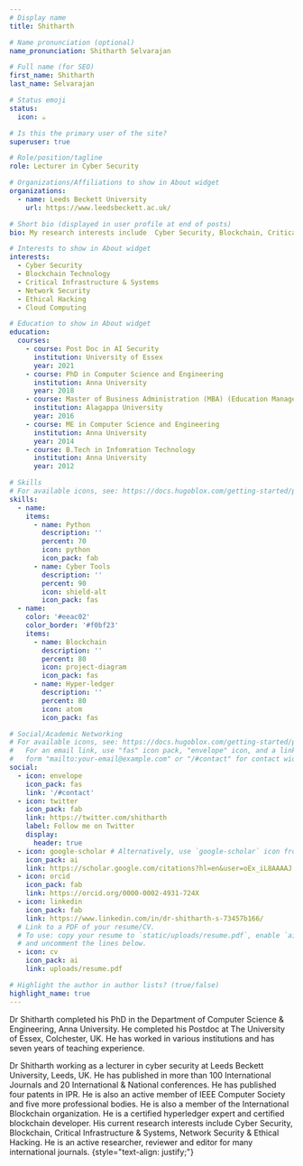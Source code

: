 ```yaml
---
# Display name
title: Shitharth

# Name pronunciation (optional)
name_pronunciation: Shitharth Selvarajan

# Full name (for SEO)
first_name: Shitharth
last_name: Selvarajan

# Status emoji
status:
  icon: ☕️

# Is this the primary user of the site?
superuser: true

# Role/position/tagline
role: Lecturer in Cyber Security

# Organizations/Affiliations to show in About widget
organizations:
  - name: Leeds Beckett University
    url: https://www.leedsbeckett.ac.uk/

# Short bio (displayed in user profile at end of posts)
bio: My research interests include  Cyber Security, Blockchain, Critical Infrastructure & Systems, Network Security & Ethical Hacking.

# Interests to show in About widget
interests:
  - Cyber Security
  - Blockchain Technology
  - Critical Infrastructure & Systems
  - Network Security 
  - Ethical Hacking
  - Cloud Computing

# Education to show in About widget
education:
  courses:
    - course: Post Doc in AI Security
      institution: University of Essex
      year: 2021
    - course: PhD in Computer Science and Engineering
      institution: Anna University
      year: 2018
    - course: Master of Business Administration (MBA) (Education Management - DE)
      institution: Alagappa University
      year: 2016
    - course: ME in Computer Science and Engineering
      institution: Anna University
      year: 2014
    - course: B.Tech in Infomration Technology
      institution: Anna University
      year: 2012

# Skills
# For available icons, see: https://docs.hugoblox.com/getting-started/page-builder/#icons
skills:
  - name: 
    items:
      - name: Python
        description: ''
        percent: 70
        icon: python
        icon_pack: fab
      - name: Cyber Tools
        description: ''
        percent: 90
        icon: shield-alt
        icon_pack: fas
  - name: 
    color: '#eeac02'
    color_border: '#f0bf23'
    items:
      - name: Blockchain
        description: ''
        percent: 80
        icon: project-diagram
        icon_pack: fas
      - name: Hyper-ledger
        description: ''
        percent: 80
        icon: atom
        icon_pack: fas

# Social/Academic Networking
# For available icons, see: https://docs.hugoblox.com/getting-started/page-builder/#icons
#   For an email link, use "fas" icon pack, "envelope" icon, and a link in the
#   form "mailto:your-email@example.com" or "/#contact" for contact widget.
social:
  - icon: envelope
    icon_pack: fas
    link: '/#contact'
  - icon: twitter
    icon_pack: fab
    link: https://twitter.com/shitharth
    label: Follow me on Twitter
    display:
      header: true
  - icon: google-scholar # Alternatively, use `google-scholar` icon from `ai` icon pack
    icon_pack: ai
    link: https://scholar.google.com/citations?hl=en&user=oEx_iL8AAAAJ
  - icon: orcid
    icon_pack: fab
    link: https://orcid.org/0000-0002-4931-724X
  - icon: linkedin
    icon_pack: fab
    link: https://www.linkedin.com/in/dr-shitharth-s-73457b166/
  # Link to a PDF of your resume/CV.
  # To use: copy your resume to `static/uploads/resume.pdf`, enable `ai` icons in `params.yaml`,
  # and uncomment the lines below.
  - icon: cv
    icon_pack: ai
    link: uploads/resume.pdf

# Highlight the author in author lists? (true/false)
highlight_name: true
---
```


Dr Shitharth completed his PhD in the Department of Computer Science & Engineering, Anna University. He completed his Postdoc at The University of Essex, Colchester, UK. He has worked in various institutions and has seven years of teaching experience.

Dr Shitharth working as a lecturer in cyber security at Leeds Beckett University, Leeds, UK. He has published in more than 100 International Journals and 20 International & National conferences. He has published four patents in IPR. He is also an active member of IEEE Computer Society and five more professional bodies. He is also a member of the International Blockchain organization. He is a certified hyperledger expert and certified blockchain developer. His current research interests include Cyber Security, Blockchain, Critical Infrastructure & Systems, Network Security & Ethical Hacking. He is an active researcher, reviewer and editor for many international journals.
{style="text-align: justify;"}
